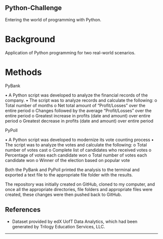 ## Python-Challenge

Entering the world of programming with Python.



# Background


Application of Python programming for two real-world scenarios.  




# Methods

PyBank

•	A Python script was developed to analyze the financial records of the company. 
•	The script was to analyze records and calculate the following:
o	Total number of months
o	Net total amount of “Profit/Losses” over the entire period
o	Changes followed by the average “Profit/Losses” over the entire period
o	Greatest increase in profits (date and amount) over entire period
o	Greatest decrease in profits (date and amount) over entire period


PyPoll

•	A Python script was developed to modernize its vote counting process
•	The script was to analyze the votes and calculate the following:
o	Total number of votes cast
o	Complete list of candidates who received votes
o	Percentage of votes each candidate won
o	Total number of votes each candidate won
o	Winner of the election based on popular vote



Both the PyBank and PyPoll printed the analysis to the terminal and exported a text file to the appropriate file folder with the results. 



The repository was initially created on GitHub, cloned to my computer, and once all the appropriate directories, file folders and appropriate files were created, these changes were then pushed back to GitHub. 





## References
* Dataset provided by edX UofT Data Analytics, which had been generated by Trilogy Education Services, LLC. 


- - -

